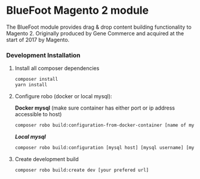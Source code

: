 # BlueFoot Magento 2 module
The BlueFoot module provides drag & drop content building functionality to Magento 2. Originally produced by Gene Commerce and acquired at the start of 2017 by Magento.

### Development Installation

1. Install all composer dependencies
    ```bash
    composer install
    yarn install
    ```
        

2. Configure robo (docker or local mysql):

    **Docker mysql** (make sure container has either port or ip address accessible to host)
    ```bash
    composer robo build:configuration-from-docker-container [name of mysql container]
    ```
    
    ***Local mysql***
    ```bash
    composer robo build:configuration [mysql host] [mysql username] [mysql password]
    ```
    
3. Create development build

    ```bash
    composer robo build:create dev [your prefered url]
    ```

